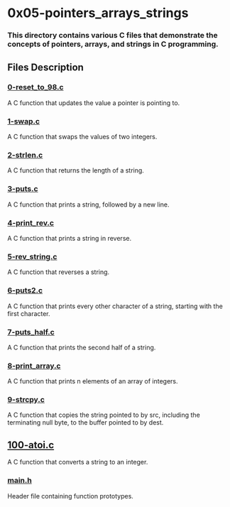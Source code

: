 # 0x05-pointers_arrays_strings
### This directory contains various C files that demonstrate the concepts of pointers, arrays, and strings in C programming.

## Files Description
### [0-reset_to_98.c](https://github.com/Assiminee/alx-low_level_programming/blob/main/0x05-pointers_arrays_strings/0-reset_to_98.c)
A C function that updates the value a pointer is pointing to.

### [1-swap.c](https://github.com/Assiminee/alx-low_level_programming/blob/main/0x05-pointers_arrays_strings/1-swap.c)
A C function that swaps the values of two integers.

### [2-strlen.c](https://github.com/Assiminee/alx-low_level_programming/blob/main/0x05-pointers_arrays_strings/2-strlen.c)
A C function that returns the length of a string.

### [3-puts.c](https://github.com/Assiminee/alx-low_level_programming/blob/main/0x05-pointers_arrays_strings/3-puts.c)
A C function that prints a string, followed by a new line.

### [4-print_rev.c](https://github.com/Assiminee/alx-low_level_programming/blob/main/0x05-pointers_arrays_strings/4-print_rev.c)
A C function that prints a string in reverse.

### [5-rev_string.c](https://github.com/Assiminee/alx-low_level_programming/blob/main/0x05-pointers_arrays_strings/5-rev_string.c)
A C function that reverses a string.

### [6-puts2.c](https://github.com/Assiminee/alx-low_level_programming/blob/main/0x05-pointers_arrays_strings/6-puts2.c)
A C function that prints every other character of a string, starting with the first character.

### [7-puts_half.c](https://github.com/Assiminee/alx-low_level_programming/blob/main/0x05-pointers_arrays_strings/7-puts_half.c)
A C function that prints the second half of a string.

### [8-print_array.c](https://github.com/Assiminee/alx-low_level_programming/blob/main/0x05-pointers_arrays_strings/8-print_array.c)
A C function that prints n elements of an array of integers.

### [9-strcpy.c](https://github.com/Assiminee/alx-low_level_programming/blob/main/0x05-pointers_arrays_strings/9-strcpy.c)
A C function that copies the string pointed to by src, including the terminating null byte, to the buffer pointed to by dest.

## [100-atoi.c](https://github.com/Assiminee/alx-low_level_programming/blob/main/0x05-pointers_arrays_strings/100-atoi.c)
A C function that converts a string to an integer.

### [main.h](https://github.com/Assiminee/alx-low_level_programming/blob/main/0x05-pointers_arrays_strings/main.h)
Header file containing function prototypes.
